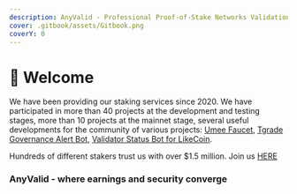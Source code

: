 ```yaml
---
description: AnyValid - Professional Proof-of-Stake Networks Validation Services
cover: .gitbook/assets/Gitbook.png
coverY: 0
---
```


# 👋 Welcome

We have been providing our staking services since 2020. We have participated in more than 40 projects at the development and testing stages, more than 10 projects at the mainnet stage, several useful developments for the community of various projects: [Umee Faucet](https://umee.anyvalid.com), [Tgrade Governance Alert Bot](https://discord.com/channels/844486286445903872/1015345638159945752), [Validator Status Bot for LikeCoin](https://discord.com/channels/763001015712350231/885853680589471796).

Hundreds of different stakers trust us with over $1.5 million. Join us [HERE](https://anyvalid.com/#Stake)

### AnyValid - where earnings and security converge
